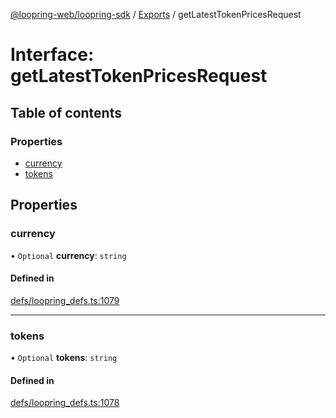 [@loopring-web/loopring-sdk](../README.md) / [Exports](../modules.md) / getLatestTokenPricesRequest

# Interface: getLatestTokenPricesRequest

## Table of contents

### Properties

- [currency](getLatestTokenPricesRequest.md#currency)
- [tokens](getLatestTokenPricesRequest.md#tokens)

## Properties

### currency

• `Optional` **currency**: `string`

#### Defined in

[defs/loopring_defs.ts:1079](https://github.com/Loopring/loopring_sdk/blob/fd60be9/src/defs/loopring_defs.ts#L1079)

___

### tokens

• `Optional` **tokens**: `string`

#### Defined in

[defs/loopring_defs.ts:1078](https://github.com/Loopring/loopring_sdk/blob/fd60be9/src/defs/loopring_defs.ts#L1078)
